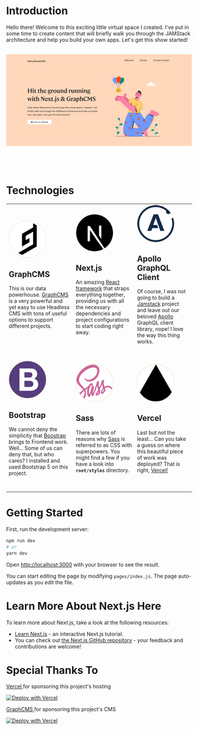 <h1>Introduction</h1>
<p>Hello there! Welcome to this exciting little virtual space I created. I've put in some time to create content that will briefly walk you through the JAMStack architecture and help you build your own apps. Let's get this show started!</p>
<br />
<img src="public/img/screenshot.jpg" style="margin-bottom: 2em">
<br />

<h1>Technologies</h1>
<table style="margin-bottom:2em">
  <tbody>
    <tr >
		<td style="padding-bottom: 2em;">
			<img src="public/img/stack/graphcms.svg" alt="GraphCMS Logo" style="height: 100px; background-color: #FFD7BA; border-radius: 50%; border:1px solid #FFD7BA">
			<h2>GraphCMS</h2>
			<p>This is our data powerhouse. <a href="https://graphcms.com" target="_blank">GraphCMS</a> is a very powerful and yet easy to use Headless CMS with tons of useful options to support different projects.</p>
		</td>
		<td style="padding-bottom: 2em;">
			<img src="public/img/stack/nextjs.svg" alt="Next.js Logo" style="height: 100px; background-color: #FFD7BA; border-radius: 50%; border:1px solid #FFD7BA">
			<h2>Next.js</h2>
			<p>An amazing <a href="https://nextjs.org/" target="_blank">React framework</a> that straps everything together, providing us with all the necessary dependencies and project configurations to start coding right away.</p>
		</td>
		<td style="padding-bottom: 2em;">
			<img src="public/img/stack/apollostack.svg" alt="Aspollo Client Logo" style="height: 100px; background-color: #FFD7BA; border-radius: 50%; border:1px solid #FFD7BA">
			<h2>Apollo GraphQL Client</h2>
			<p>Of course, I was not going to build a <a href="https://jamstack.org/" target="_blank">Jamstack</a> project and leave out our beloved <a href="https://www.apollographql.com/docs/react/" target="_blank">Apollo</a> GraphQL client library, nope!  I love the way this thing works.</p>
		</td>
    </tr>
    <tr>
        <td style="padding-bottom: 2em;">
			<img src="public/img/stack/bootstrap.svg" alt="Bootstrap Logo" style="height: 100px; background-color: #FFD7BA; border-radius: 50%; border:1px solid #FFD7BA">
			<h2>Bootstrap</h2>
			<p>We cannot deny the simplicity that <a href="https://getbootstrap.com/" target="_blank">Boostrap</a> brings to Frontend work. Well... Some of us can deny that, but who cares? I installed and used Bootstrap 5 on this project.</p>
		</td>
        <td style="padding-bottom: 2em;">
			<img src="public/img/stack/sass.svg" alt="Bootstrap Logo" style="height: 100px;width:100px; background-color: #FFD7BA; border-radius: 50%; border:1px solid #FFD7BA">
			<h2>Sass</h2>
			<p>There are lots of reasons why <a href="https://sass-lang.com/" target="_blank">Sass</a> is referred to as CSS with superpowers. You might find a few if you have a look into <code><b>root/styles</b></code> directory.</p>
		</td>
        <td style="padding-bottom: 2em;">
			<img src="public/img/stack/vercel.svg" alt="Bootstrap Logo" style="height: 100px; width:100px; background-color: #FFD7BA; border-radius: 50%; border:1px solid #FFD7BA; object-fit: cover;">
			<h2>Vercel</h2>
			<p>Last but not the least... Can you take a guess on where this beautiful piece of work was deployed? That is right, <a href="https://vercel.com/" target="_blank">Vercel!</a> </p>
		</td>
    </tr>
  </tbody>
</table>


<div style="margin-bottom:2em">




# Getting Started

First, run the development server:

```bash
npm run dev
# or
yarn dev
```

Open [http://localhost:3000](http://localhost:3000) with your browser to see the result.

You can start editing the page by modifying `pages/index.js`. The page auto-updates as you edit the file.
</div>


<div style="margin-bottom:2em">

# Learn More About Next.js Here

To learn more about Next.js, take a look at the following resources:

- [Learn Next.js](https://nextjs.org/learn) - an interactive Next.js tutorial.
- You can check out [the Next.js GitHub repository](https://github.com/vercel/next.js/) - your feedback and contributions are welcome!
</div>


<div style="margin-bottom:2em">

# Special Thanks To

[ Vercel ](https://vercel.com/) for sponsoring this project's hosting

[![Deploy with Vercel](https://vercel.com/button)](https://vercel.com/import/git?s=https://github.com/shal0mdave/nextjs-graphcms&project-name=next-graphfy&repo-name=nextgraphify)

[ GraphCMS ](https://graphcms.com/) for sponsoring this project's CMS

[![Deploy with Vercel](https://avatars.githubusercontent.com/u/31031438?s=60&v=4)](https://graphcms.com/)

</div>

<!-- # Learn More About Next.js Here -->
